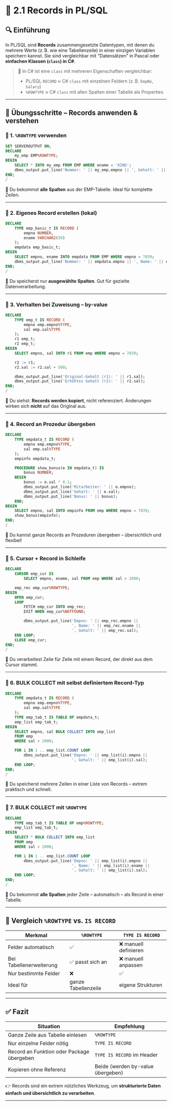 # 📘 2.1 Records in PL/SQL

## 🔍 Einführung

In PL/SQL sind **Records** zusammengesetzte Datentypen, mit denen du mehrere Werte (z. B. wie eine Tabellenzeile) in einer einzigen Variablen speichern kannst. Sie sind vergleichbar mit "Datensätzen" in Pascal oder **einfachen Klassen (`class`) in C#**.

> 📌 In C# ist eine `class` mit mehreren Eigenschaften vergleichbar:
> - PL/SQL `RECORD` ≈ C# `class` mit einzelnen Feldern (z. B. `EmpNo`, `Salary`)
> - `%ROWTYPE` ≈ C# `class` mit allen Spalten einer Tabelle als Properties

---

## 🧪 Übungsschritte – Records anwenden & verstehen

### 🔹 1. `%ROWTYPE` verwenden
```sql
SET SERVEROUTPUT ON;
DECLARE
    my_emp EMP%ROWTYPE;
BEGIN
    SELECT * INTO my_emp FROM EMP WHERE ename = 'KING';
    dbms_output.put_line('Nummer: ' || my_emp.empno || ', Gehalt: ' || my_emp.sal);
END;
/
```
📌 Du bekommst **alle Spalten** aus der EMP-Tabelle. Ideal für komplette Zeilen.

---

### 🔸 2. Eigenes Record erstellen (lokal)
```sql
DECLARE
    TYPE emp_basic_t IS RECORD (
        empno NUMBER,
        ename VARCHAR2(50)
    );
    empdata emp_basic_t;
BEGIN
    SELECT empno, ename INTO empdata FROM EMP WHERE empno = 7839;
    dbms_output.put_line('Nummer: ' || empdata.empno || ', Name: ' || empdata.ename);
END;
/
```
📌 Du speicherst nur **ausgewählte Spalten**. Gut für gezielte Datenverarbeitung.

---

### 🔁 3. Verhalten bei Zuweisung – by-value
```sql
DECLARE
    TYPE emp_t IS RECORD (
        empno emp.empno%TYPE,
        sal emp.sal%TYPE
    );
    r1 emp_t;
    r2 emp_t;
BEGIN
    SELECT empno, sal INTO r1 FROM emp WHERE empno = 7839;

    r2 := r1;
    r2.sal := r2.sal + 500;

    dbms_output.put_line('Original-Gehalt (r1): ' || r1.sal);
    dbms_output.put_line('Erhöhtes Gehalt (r2): ' || r2.sal);
END;
/
```
📌 Du siehst: **Records werden kopiert**, nicht referenziert. Änderungen wirken sich **nicht** auf das Original aus.

---

### 🧭 4. Record an Prozedur übergeben
```sql
DECLARE 
    TYPE empdata_t IS RECORD (
        empno emp.empno%TYPE,
        sal emp.sal%TYPE
    );
    empinfo empdata_t;

    PROCEDURE show_bonus(e IN empdata_t) IS
        bonus NUMBER;
    BEGIN
        bonus := e.sal * 0.1;
        dbms_output.put_line('Mitarbeiter: ' || e.empno);
        dbms_output.put_line('Gehalt: ' || e.sal);
        dbms_output.put_line('Bonus: ' || bonus);
    END;
BEGIN
    SELECT empno, sal INTO empinfo FROM emp WHERE empno = 7839;
    show_bonus(empinfo);
END;
/
```
📌 Du kannst ganze Records an Prozeduren übergeben – übersichtlich und flexibel!

---

### 🔄 5. Cursor + Record in Schleife
```sql
DECLARE
    CURSOR emp_cur IS
        SELECT empno, ename, sal FROM emp WHERE sal > 2000;

    emp_rec emp_cur%ROWTYPE;
BEGIN
    OPEN emp_cur;
    LOOP
        FETCH emp_cur INTO emp_rec;
        EXIT WHEN emp_cur%NOTFOUND;

        dbms_output.put_line('Empno: ' || emp_rec.empno ||
                             ', Name: ' || emp_rec.ename ||
                             ', Gehalt: ' || emp_rec.sal);
    END LOOP;
    CLOSE emp_cur;
END;
/
```
📌 Du verarbeitest Zeile für Zeile mit einem Record, der direkt aus dem Cursor stammt.

---

### 🚀 6. BULK COLLECT mit selbst definiertem Record-Typ
```sql
DECLARE
    TYPE empdata_t IS RECORD (
        empno emp.empno%TYPE,
        sal emp.sal%TYPE
    );
    TYPE emp_tab_t IS TABLE OF empdata_t;
    emp_list emp_tab_t;
BEGIN
    SELECT empno, sal BULK COLLECT INTO emp_list
    FROM emp
    WHERE sal > 2000;

    FOR i IN 1 .. emp_list.COUNT LOOP
        dbms_output.put_line('Empno: ' || emp_list(i).empno ||
                             ', Gehalt: ' || emp_list(i).sal);
    END LOOP;
END;
/
```
📌 Du speicherst mehrere Zeilen in einer Liste von Records – extrem praktisch und schnell.

---

### 🧠 7. BULK COLLECT mit `%ROWTYPE`
```sql
DECLARE
    TYPE emp_tab_t IS TABLE OF emp%ROWTYPE;
    emp_list emp_tab_t;
BEGIN
    SELECT * BULK COLLECT INTO emp_list
    FROM emp
    WHERE sal > 2000;

    FOR i IN 1 .. emp_list.COUNT LOOP
        dbms_output.put_line('Empno: ' || emp_list(i).empno ||
                             ', Name: ' || emp_list(i).ename ||
                             ', Gehalt: ' || emp_list(i).sal);
    END LOOP;
END;
/
```
📌 Du bekommst **alle Spalten** jeder Zeile – automatisch – als Record in einer Tabelle.

---

## 🧾 Vergleich `%ROWTYPE` vs. `IS RECORD`

| Merkmal                | `%ROWTYPE`           | `TYPE IS RECORD`        |
|------------------------|----------------------|--------------------------|
| Felder automatisch     | ✅                   | ❌ manuell definieren    |
| Bei Tabellenerweiterung| ✅ passt sich an     | ❌ manuell anpassen      |
| Nur bestimmte Felder   | ❌                   | ✅                       |
| Ideal für              | ganze Tabellenzeile  | eigene Strukturen        |

---

## ✅ Fazit

| Situation                                   | Empfehlung                         |
|--------------------------------------------|-------------------------------------|
| Ganze Zeile aus Tabelle einlesen           | `%ROWTYPE`                         |
| Nur einzelne Felder nötig                  | `TYPE IS RECORD`                   |
| Record an Funktion oder Package übergeben  | `TYPE IS RECORD` im Header         |
| Kopieren ohne Referenz                     | Beide (werden by-value übergeben)  |

👉 Records sind ein extrem nützliches Werkzeug, um **strukturierte Daten einfach und übersichtlich zu verarbeiten**.

---

